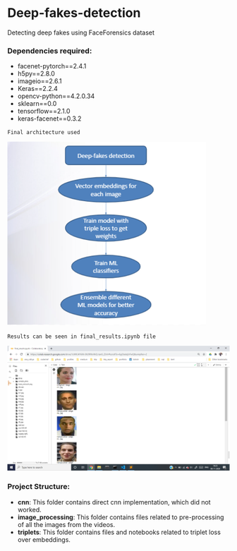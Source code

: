 
# Deep-fakes-detection
Detecting deep fakes using FaceForensics dataset

### Dependencies required:
* facenet-pytorch==2.4.1
* h5py==2.8.0
* imageio==2.6.1
* Keras==2.2.4
* opencv-python==4.2.0.34
* sklearn==0.0
* tensorflow==2.1.0
* keras-facenet==0.3.2


```
Final architecture used 
```
<img src="https://github.com/rawatakshay/Clustering-ingred/blob/master/final_arch.png?raw=true" width="450">

<br />


```
Results can be seen in final_results.ipynb file
```
<img src="https://github.com/rawatakshay/Clustering-ingred/blob/master/res1.png?raw=true">

<br />





### Project Structure:
* **cnn**: This folder contains direct cnn implementation, which did not worked.
* **image_processing**: This folder contains files related to pre-processing of all the images from the videos.
* **triplets**: This folder contains files and notebooks related to triplet loss over embeddings.



